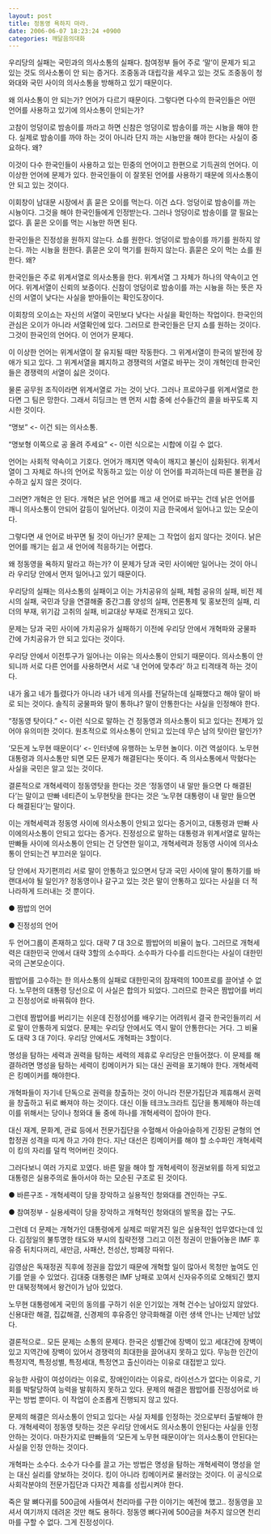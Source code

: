 ```yaml
---
layout: post
title: 정동영 욕하지 마라.
date: 2006-06-07 18:23:24 +0900
categories: 깨달음의대화
---
```

우리당의 실패는 국민과의 의사소통의 실패다. 참여정부 들어 주로 ‘말’이 문제가 되고 있는 것도 의사소통이 안 되는 증거다. 조중동과 대립각을 세우고 있는 것도 조중동이 청와대와 국민 사이의 의사소통을 방해하고 있기 때문이다. 
  

  
왜 의사소통이 안 되는가? 언어가 다르기 때문이다. 그렇다면 다수의 한국인들은 어떤 언어를 사용하고 있기에 의사소통이 안되는가?
  

  
고참이 엉덩이로 밤송이를 까라고 하면 신참은 엉덩이로 밤송이를 까는 시늉을 해야 한다. 실제로 밤송이를 까야 하는 것이 아니라 단지 까는 시늉만을 해야 한다는 사실이 중요하다. 왜?
  

  
이것이 다수 한국인들이 사용하고 있는 민중의 언어이고 한편으로 기득권의 언어다. 이 이상한 언어에 문제가 있다. 한국인들이 이 잘못된 언어를 사용하기 때문에 의사소통이 안 되고 있는 것이다. 
  

  
이회창이 남대문 시장에서 흙 묻은 오이를 먹는다. 이건 쇼다. 엉덩이로 밤송이를 까는 시늉이다. 그것을 해야 한국인들에게 인정받는다. 그러나 엉덩이로 밤송이를 깔 필요는 없다. 흙 묻은 오이를 먹는 시늉만 하면 된다.
  

  
한국인들은 진정성을 원하지 않는다. 쇼를 원한다. 엉덩이로 밤송이를 까기를 원하지 않는다. 까는 시늉을 원한다. 흙묻은 오이 먹기를 원하지 않는다. 흙묻은 오이 먹는 쇼를 원한다. 왜?
  

  
한국인들은 주로 위계서열로 의사소통을 한다. 위계서열 그 자체가 하나의 약속이고 언어다. 위계서열이 신뢰의 보증이다. 신참이 엉덩이로 밤송이를 까는 시늉을 하는 뜻은 자신의 서열이 낮다는 사실을 받아들이는 확인도장이다. 
  

  
이회창의 오이쇼는 자신의 서열이 국민보다 낮다는 사실을 확인하는 작업이다. 한국인의 관심은 오이가 아니라 서열확인에 있다. 그러므로 한국인들은 단지 쇼를 원하는 것이다. 그것이 한국인의 언어다. 이 언어가 문제다. 
  

  
이 이상한 언어는 위계서열이 잘 유지될 때만 작동한다. 그 위계서열이 한국의 발전에 장애가 되고 있다. 그 위계서열을 폐지하고 경쟁력의 서열로 바꾸는 것이 개혁인데 한국인들은 경쟁력의 서열이 싫은 것이다. 
  

  
물론 공무원 조직이라면 위계서열로 가는 것이 낫다. 그러나 프로야구를 위계서열로 한다면 그 팀은 망한다. 그래서 히딩크는 맨 먼저 시합 중에 선수들간의 콜을 바꾸도록 지시한 것이다. 
  

  
“명보” <- 이건 되는 의사소통.
  
“명보형 이쪽으로 공 올려 주세요” <- 이런 식으로는 시합에 이길 수 없다. 
  

  
언어는 사회적 약속이고 기호다. 언어가 깨지면 약속이 깨지고 불신이 심화된다. 위계서열이 그 자체로 하나의 언어로 작동하고 있는 이상 이 언어를 파괴하는데 따른 불편을 감수하고 싶지 않은 것이다. 
  

  
그러면? 개혁은 안 된다. 개혁은 낡은 언어를 깨고 새 언어로 바꾸는 건데 낡은 언어를 깨니 의사소통이 안되어 갈등이 일어난다. 이것이 지금 한국에서 일어나고 있는 모순이다. 
  

  
그렇다면 새 언어로 바꾸면 될 것이 아닌가? 문제는 그 작업이 쉽지 않다는 것이다. 낡은 언어를 깨기는 쉽고 새 언어에 적응하기는 어렵다.
  

  
왜 정동영을 욕하지 말라고 하는가? 이 문제가 당과 국민 사이에만 일어나는 것이 아니라 우리당 안에서 먼저 일어나고 있기 때문이다.
  

  
우리당의 실패는 의사소통의 실패이고 이는 가치공유의 실패, 체험 공유의 실패, 비전 제시의 실패, 국민과 당을 연결해줄 중간그룹 양성의 실패, 언론통제 및 홍보전의 실패, 리더의 부재, 위기감 고취의 실패, 비교대상 부재로 전개되고 있다.
  

  
문제는 당과 국민 사이에 가치공유가 실패하기 이전에 우리당 안에서 개혁파와 궁물파 간에 가치공유가 안 되고 있다는 것이다.
  

  
우리당 안에서 이전투구가 일어나는 이유는 의사소통이 안되기 때문이다. 의사소통이 안되니까 서로 다른 언어를 사용하면서 서로 ‘내 언어에 맞추라’ 하고 티격태격 하는 것이다. 
  

  
내가 옳고 네가 틀렸다가 아니라 내가 네게 의사를 전달하는데 실패했다고 해야 말이 바로 되는 것이다. 솔직히 궁물파와 말이 통하냐? 말이 안통한다는 사실을 인정해야 한다. 
  

  
“정동영 탓이다.” <- 이런 식으로 말하는 건 정동영과 의사소통이 되고 있다는 전제가 있어야 유의미한 것이다. 원초적으로 의사소통이 안되고 있는데 무슨 남의 탓이란 말인가?
  

  
‘모든게 노무현 때문이다’ <- 인터넷에 유행하는 노무현 놀이다. 이건 역설이다. 노무현 대통령과 의사소통만 되면 모든 문제가 해결된다는 뜻이다. 즉 의사소통에서 막혔다는 사실을 국민은 알고 있는 것이다.
  

  
결론적으로 개혁세력이 정동영탓을 한다는 것은 ‘정동영이 내 말만 들으면 다 해결된다’는 말이고 딴빠 네티즌이 노무현탓을 한다는 것은 ‘노무현 대통령이 내 말만 들으면 다 해결된다’는 말이다. 
  

  
이는 개혁세력과 정동영 사이에 의사소통이 안되고 있다는 증거이고, 대통령과 딴빠 사이에의사소통이 안되고 있다는 증거다. 진정성으로 말하는 대통령과 위계서열로 말하는 딴빠들 사이에 의사소통이 안되는 건 당연한 일이고, 개혁세력과 정동영 사이에 의사소통이 안되는건 부끄러운 일이다. 
  

  
당 안에서 자기편끼리 서로 말이 안통하고 있으면서 당과 국민 사이에 말이 통하기를 바랜대서야 될 일인가? 정동영이나 갈구고 있는 것은 말이 안통하고 있다는 사실을 더 적나라하게 드러내는 것 뿐이다. 
  

  
● 짬밥의 언어
  
● 진정성의 언어
  

  
두 언어그룹이 존재하고 있다. 대략 7 대 3으로 짬밥어의 비율이 높다. 그러므로 개혁세력은 대한민국 안에서 대략 3할의 소수파다. 소수파가 다수를 리드한다는 사실이 대한민국의 근본모순이다. 
  

  
짬밥어를 고수하는 한 의사소통의 실패로 대한민국의 잠재력의 100프로를 끌어낼 수 없다. 노무현의 대통령 당선으로 이 사실은 합의가 되었다. 그러므로 한국은 짬밥어를 버리고 진정성어로 바꿔줘야 한다. 
  

  
그런데 짬밥어를 버리기는 쉬운데 진정성어를 배우기는 어려워서 결국 한국인들끼리 서로 말이 안통하게 되었다. 문제는 우리당 안에서도 역시 말이 안통한다는 거다. 그 비율도 대략 3 대 7이다. 우리당 안에서도 개혁파는 3할이다. 
  

  
명성을 탐하는 세력과 권력을 탐하는 세력의 제휴로 우리당은 만들어졌다. 이 문제를 해결하려면 명성을 탐하는 세력이 킹메이커가 되는 대신 권력을 포기해야 한다. 개혁세력은 킹메이커를 해야한다. 
  

  
개혁파들이 자기네 단독으로 권력을 창출하는 것이 아니라 전문가집단과 제휴해서 권력을 창출하고 뒤로 빠져야 하는 것이다. 대신 이들 테크노크라트 집단을 통제해야 하는데 이를 위해서는 당이나 청와대 둘 중에 하나를 개혁세력이 잡아야 한다. 
  

  
대신 재계, 문화계, 관료 등에서 전문가집단을 수혈해서 아슬아슬하게 긴장된 균형의 연합정권 성격을 띠게 하고 가야 한다. 지난 대선은 킹메이커를 해야 할 소수파인 개혁세력이 킹의 자리를 덜컥 먹어버린 것이다. 
  

  
그러다보니 여러 가지로 꼬였다. 바른 말을 해야 할 개혁세력이 정권보위를 하게 되었고 대통령은 실용주의로 돌아서야 하는 모순된 구조로 된 것이다. 
  

  
● 바른구조 - 개혁세력이 당을 장악하고 실용적인 청와대를 견인하는 구도.
  
● 참여정부 - 실용세력이 당을 장악하고 개혁적인 청와대의 발목을 잡는 구도.
  

  
그런데 더 문제는 개혁가인 대통령에게 실제로 떠맡겨진 일은 실용적인 업무였다는데 있다. 김정일의 불투명한 태도와 부시의 침략전쟁 그리고 이전 정권이 만들어놓은 IMF 후유증 뒤치다꺼리, 새만금, 사패산, 천성산, 방폐장 따위다. 
  

  
김영삼은 독재정권 직후에 정권을 잡았기 때문에 개혁할 일이 많아서 목청만 높여도 인기를 얻을 수 있었다. 김대중 대통령은 IMF 낭패로 꼬여서 신자유주의로 오해되긴 했지만 대북정책에서 왕건이가 남아 있었다. 
  

  
노무현 대통령에게 국민의 동의를 구하기 쉬운 인기있는 개혁 건수는 남아있지 않았다. 신용대란 해결, 집값해결, 신경제의 후유증인 양극화해결 이런 생색 안나는 난제만 남았다.
  

  
결론적으로.. 모든 문제는 소통의 문제다. 한국은 성별간에 장벽이 있고 세대간에 장벽이 있고 지역간에 장벽이 있어서 경쟁력의 최대한을 끌어내지 못하고 있다. 무능한 인간이 특정지역, 특정성별, 특정세대, 특정연고 출신이라는 이유로 대접받고 있다. 
  

  
유능한 사람이 여성이라는 이유로, 장애인이라는 이유로, 라이선스가 없다는 이유로, 기회를 박탈당하여 능력을 발휘하지 못하고 있다. 문제의 해결은 짬밥어를 진정성어로 바꾸는 방법 뿐이다. 이 작업이 순조롭게 진행되지 않고 있다.
  

  
문제의 해결은 의사소통이 안되고 있다는 사실 자체를 인정하는 것으로부터 출발해야 한다. 개혁세력이 정동영 탓하는 것은 우리당 안에서도 의사소통이 안된다는 사실을 인정 안하는 것이다. 마찬가지로 딴빠들의 ‘모든게 노무현 때문이야’는 의사소통이 안된다는 사실을 인정 안하는 것이다. 
  

  
개혁파는 소수다. 소수가 다수를 끌고 가는 방법은 명성을 탐하는 개혁세력이 명성을 얻는 대신 실리를 양보하는 것이다. 킹이 아니라 킹메이커로 물러앉는 것이다. 이 공식으로 사회각분야의 전문가집단과 다자간 제휴를 성립시켜야 한다. 
  

  
죽은 말 뼈다귀를 500금에 사들여서 천리마를 구한 이야기는 예전에 했고.. 정동영을 꼬셔서 여기까지 데려온 것만 해도 용하다. 정동영 뼈다귀에 500금을 쳐주지 않으면 천리마를 구할 수 없다. 그게 진정성이다.
